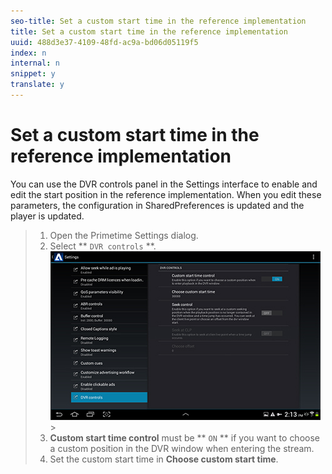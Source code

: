 ```yaml
---
seo-title: Set a custom start time in the reference implementation
title: Set a custom start time in the reference implementation
uuid: 488d3e37-4109-48fd-ac9a-bd06d05119f5
index: n
internal: n
snippet: y
translate: y
---
```


# Set a custom start time in the reference implementation

You can use the DVR controls panel in the Settings interface to enable and edit the start position in the reference implementation. When you edit these parameters, the configuration in SharedPreferences is updated and the player is updated.

>1. Open the Primetime Settings dialog.
>1. Select ** `DVR controls` **.
>   <a id="fig_5C7A4E8F0390404F97E667364DB8B0A6"></a> ![](images/dvr-configuration.jpg)>
>1. **Custom start time control** must be ** `ON` ** if you want to choose a custom position in the DVR window when entering the stream.
>1. Set the custom start time in **Choose custom start time**.
